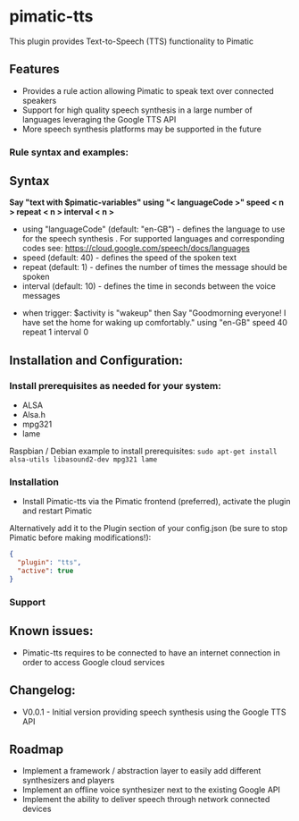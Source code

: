 # pimatic-tts
This plugin provides Text-to-Speech (TTS) functionality to Pimatic

## Features
- Provides a rule action allowing Pimatic to speak text over connected speakers
- Support for high quality speech synthesis in a large number of languages leveraging the Google TTS API
- More speech synthesis platforms may be supported in the future

### Rule syntax and examples: 

## Syntax
<b>Say "text with $pimatic-variables" using "< languageCode >" speed < n > repeat < n > interval < n ></b>

* using "languageCode"  (default: "en-GB")  - defines the language to use for the speech synthesis . For supported languages and corresponding codes see: https://cloud.google.com/speech/docs/languages
* speed <int>           (default: 40)       - defines the speed of the spoken text 
* repeat <int>          (default: 1)        - defines the number of times the message should be spoken
* interval <int>        (default: 10)       - defines the time in seconds between the voice messages


- when trigger: $activity is "wakeup" then Say "Goodmorning everyone! I have set the home for waking up comfortably." using "en-GB" speed 40 repeat 1 interval 0

## Installation and Configuration:

### Install prerequisites as needed for your system:
- ALSA
- Alsa.h
- mpg321
- lame

Raspbian / Debian example to install prerequisites:
````sudo apt-get install alsa-utils libasound2-dev mpg321 lame````

### Installation

- Install Pimatic-tts via the Pimatic frontend (preferred), activate the plugin and restart Pimatic

Alternatively add it to the Plugin section of your config.json (be sure to stop Pimatic before making modifications!):
````json
{
  "plugin": "tts",
  "active": true
}
````

### Support

## Known issues:
- Pimatic-tts requires to be connected to have an internet connection in order to access Google cloud services

## Changelog:
- V0.0.1 - Initial version providing speech synthesis using the Google TTS API

## Roadmap
- Implement a framework / abstraction layer to easily add different synthesizers and players
- Implement an offline voice synthesizer next to the existing Google API
- Implement the ability to deliver speech through network connected devices

